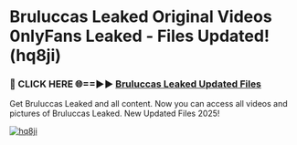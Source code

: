 # Bruluccas Leaked Original Videos 0nlyFans Leaked - Files Updated! (hq8ji)

<h3>🔴 CLICK HERE 🌐==►► <a href="https://tinyurl.com/2m67pmp6" rel="nofollow">Bruluccas Leaked Updated Files</a></h3>

Get Bruluccas Leaked and all content. Now you can access all videos and pictures of Bruluccas Leaked. New Updated Files 2025!

[![hq8ji](https://i.imgur.com/H4QAA4z.gif)](https://tinyurl.com/2m67pmp6)